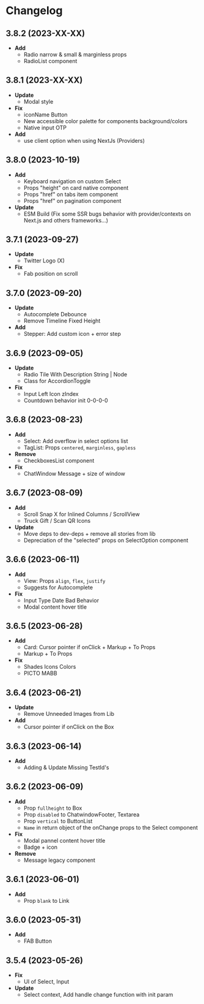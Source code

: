 # Changelog

## 3.8.2 (2023-XX-XX)
- **Add**
    - Radio narrow & small & marginless props
    - RadioList component

## 3.8.1 (2023-XX-XX)
- **Update**
    - Modal style
- **Fix**
    - iconName Button
    - New accessible color palette for components background/colors
    - Native input OTP
- **Add**
    - use client option when using NextJs (Providers)

## 3.8.0 (2023-10-19)
- **Add**
    - Keyboard navigation on custom Select
    - Props "height" on card native component
    - Props "href" on tabs item component
    - Props "href" on pagination component
- **Update**
    - ESM Build (Fix some SSR bugs behavior with provider/contexts on Next.js and others frameworks...)

## 3.7.1 (2023-09-27)
- **Update**
    - Twitter Logo (X)
- **Fix**
    - Fab position on scroll

## 3.7.0 (2023-09-20)
- **Update**
    - Autocomplete Debounce
    - Remove Timeline Fixed Height
- **Add**
    - Stepper: Add custom icon + error step

## 3.6.9 (2023-09-05)
- **Update**
    - Radio Tile With Description String | Node
    - Class for AccordionToggle
- **Fix**
    - Input Left Icon zIndex
    - Countdown behavior init 0-0-0-0

## 3.6.8 (2023-08-23)
- **Add**
    - Select: Add overflow in select options list
    - TagList: Props `centered`, `marginless`, `gapless`
- **Remove**
    - CheckboxesList component
- **Fix**
    - ChatWindow Message + size of window

## 3.6.7 (2023-08-09)
- **Add**
    - Scroll Snap X for Inlined Columns / ScrollView
    - Truck Gift / Scan QR Icons
- **Update**
    - Move deps to dev-deps + remove all stories from lib
    - Depreciation of the "selected" props on SelectOption component

## 3.6.6 (2023-06-11)
- **Add**
    - View: Props `align`, `flex`, `justify`
    - Suggests for Autocomplete
- **Fix**
    - Input Type Date Bad Behavior
    - Modal content hover title

## 3.6.5 (2023-06-28)
- **Add**
    - Card: Cursor pointer if onClick + Markup + To Props
    - Markup + To Props
- **Fix**
    - Shades Icons Colors
    - PICTO MABB

## 3.6.4 (2023-06-21)
- **Update**
    - Remove Unneeded Images from Lib
- **Add**
    - Cursor pointer if onClick on the Box

## 3.6.3 (2023-06-14)
- **Add**
    - Adding & Update Missing TestId's

## 3.6.2 (2023-06-09)
- **Add**
    - Prop `fullheight` to Box
    - Prop `disabled` to ChatwindowFooter, Textarea
    - Prop `vertical` to ButtonList
    - `Name` in return object of the onChange props to the Select component
- **Fix**
    - Modal pannel content hover title
    - Badge + icon
- **Remove**
    - Message legacy component

## 3.6.1 (2023-06-01)
- **Add**
    - Prop `blank` to Link

## 3.6.0 (2023-05-31)
- **Add**
    - FAB Button

## 3.5.4 (2023-05-26)
- **Fix**
    - UI of Select, Input
- **Update**
    - Select context, Add handle change function with init param